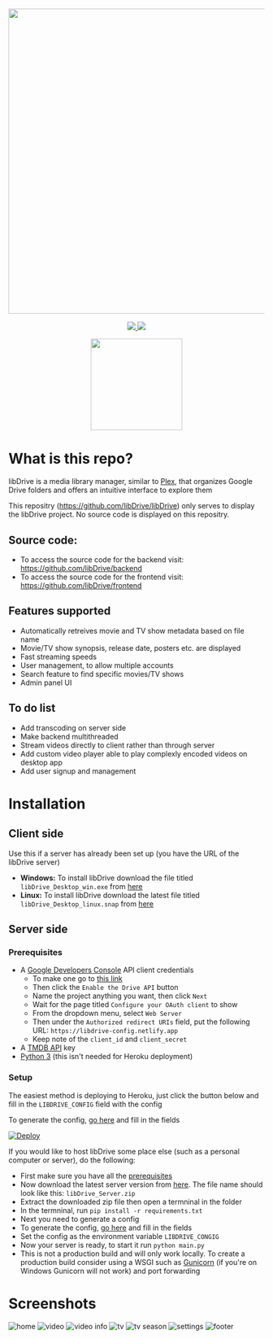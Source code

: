 <a href="#">
  <h3 align="center">
    <img src="https://i.ibb.co/HVB5Dw1/lib-Drive-Header.png" width="600px" />
  </h3>
</a>

<p align="center">
  <a href="https://github.com/libDrive/libDrive/releases">
    <img src="https://img.shields.io/github/downloads/libDrive/libDrive/total?color=%234197fe&style=for-the-badge" />
  </a>
  <a href="https://github.com/libDrive/libDrive/releases/latest">
    <img src="https://img.shields.io/github/v/release/libDrive/libDrive?color=%234197fe&style=for-the-badge" />
  </a>
</p>

<p align="center">
  <a href="https://eliasbenb.github.io">
    <img src="https://i.ibb.co/rmDXnnk/Magnet-Magnet-prod.png" width="180" />
  </a>
</p>

# What is this repo?

libDrive is a media library manager, similar to [Plex](https://www.plex.tv), that organizes Google Drive folders and offers an intuitive interface to explore them

This repositry (<https://github.com/libDrive/libDrive>) only serves to display the libDrive project. No source code is displayed on this repositry.

## Source code:

- To access the source code for the backend visit: <https://github.com/libDrive/backend>
- To access the source code for the frontend visit: <https://github.com/libDrive/frontend>

## Features supported

- Automatically retreives movie and TV show metadata based on file name
- Movie/TV show synopsis, release date, posters etc. are displayed
- Fast streaming speeds
- User management, to allow multiple accounts
- Search feature to find specific movies/TV shows
- Admin panel UI

## To do list

- Add transcoding on server side
- Make backend multithreaded
- Stream videos directly to client rather than through server
- Add custom video player able to play complexly encoded videos on desktop app
- Add user signup and management

# Installation

## Client side

Use this if a server has already been set up (you have the URL of the libDrive server)

- **Windows:** To install libDrive download the file titled `libDrive_Desktop_win.exe` from [here](https://github.com/libDrive/libDrive/releases/latest)
- **Linux:** To install libDrive download the latest file titled `libDrive_Desktop_linux.snap` from [here](https://github.com/libDrive/libDrive/releases/latest)

## Server side

### Prerequisites

- A [Google Developers Console](https://console.developers.google.com) API client credentials
  - To make one go to [this link](https://developers.google.com/drive/api/v3/quickstart/python)
  - Then click the `Enable the Drive API` button
  - Name the project anything you want, then click `Next`
  - Wait for the page titled `Configure your OAuth client` to show
  - From the dropdown menu, select `Web Server`
  - Then under the `Authorized redirect URIs` field, put the following URL: `https://libdrive-config.netlify.app`
  - Keep note of the `client_id` and `client_secret`
- A [TMDB API](https://www.themoviedb.org/settings/api) key
- [Python 3](https://www.python.org) (this isn't needed for Heroku deployment)

### Setup

The easiest method is deploying to Heroku, just click the button below and fill in the `LIBDRIVE_CONFIG` field with the config

To generate the config, [go here](https://libdrive-config.netlify.app/) and fill in the fields

[![Deploy](https://www.herokucdn.com/deploy/button.svg)](https://heroku.com/deploy?template=https://github.com/libDrive/heroku)

If you would like to host libDrive some place else (such as a personal computer or server), do the following:

- First make sure you have all the [prerequisites](#prerequisites)
- Now download the latest server version from [here](https://github.com/libDrive/libDrive/releases/latest). The file name should look like this: `libDrive_Server.zip`
- Extract the downloaded zip file then open a termninal in the folder
- In the termninal, run `pip install -r requirements.txt`
- Next you need to generate a config
- To generate the config, [go here](https://libdrive-config.netlify.app/) and fill in the fields
- Set the config as the environment variable `LIBDRIVE_CONGIG`
- Now your server is ready, to start it run `python main.py`
- This is not a production build and will only work locally. To create a production build consider using a WSGI such as [Gunicorn](https://gunicorn.org/) (if you're on Windows Gunicorn will not work) and port forwarding

# Screenshots

![home](https://user-images.githubusercontent.com/54410649/103462825-589f9b00-4d41-11eb-8f55-0b949540f2af.png)
![video](https://user-images.githubusercontent.com/54410649/103462834-6d7c2e80-4d41-11eb-8cb6-c8a2e993271c.png)
![video info](https://user-images.githubusercontent.com/54410649/103452582-6c6be280-4cea-11eb-99ac-79d95c1ab4cc.png)
![tv](https://user-images.githubusercontent.com/54410649/103452593-81e10c80-4cea-11eb-9887-f4501d9456ff.png)
![tv season](https://user-images.githubusercontent.com/54410649/103452626-b228ab00-4cea-11eb-8769-f14134de5c1f.png)
![settings](https://user-images.githubusercontent.com/54410649/103509777-56425b80-4e7d-11eb-8433-82cbafef7d03.png)
![footer](https://user-images.githubusercontent.com/54410649/103462848-93093800-4d41-11eb-8e7c-6481f8ecf073.png)
